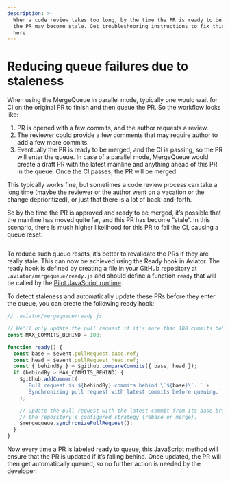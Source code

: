 ```yaml
---
description: >-
  When a code review takes too long, by the time the PR is ready to be merged,
  the PR may become stale. Get troubleshooring instructions to fix this issue
  here.
---
```


# Reducing queue failures due to staleness

When using the MergeQueue in parallel mode, typically one would wait for CI on the original PR to finish and then queue the PR. So the workflow looks like:

1. PR is opened with a few commits, and the author requests a review.
2. The reviewer could provide a few comments that may require author to add a few more commits.
3. Eventually the PR is ready to be merged, and the CI is passing, so the PR will enter the queue. In case of a parallel mode, MergeQueue would create a draft PR with the latest mainline and anything ahead of this PR in the queue. Once the CI passes, the PR will be merged.

This typically works fine, but sometimes a code review process can take a long time (maybe the reviewer or the author went on a vacation or the change deprioritized), or just that there is a lot of back-and-forth.

So by the time the PR is approved and ready to be merged, it’s possible that the mainline has moved quite far, and this PR has become “stale”. In this scenario, there is much higher likelihood for this PR to fail the CI, causing a queue reset.

<figure><img src="../../.gitbook/assets/Screen Shot 2023-11-30 at 7.02.56 PM.png" alt=""><figcaption></figcaption></figure>

To reduce such queue resets, it’s better to revalidate the PRs if they are really stale. This can now be achieved using the Ready hook in Aviator. The ready hook is defined by creating a file in your GitHub repository at `.aviator/mergequeue/ready.js` and should define a function `ready` that will be called by the [Pilot JavaScript runtime](../../pilot-automated-actions/js-execution.md).

To detect staleness and automatically update these PRs before they enter the queue, you can create the following ready hook:

```javascript
// .aviator/mergequeue/ready.js

// We'll only update the pull request if it's more than 100 commits behind.
const MAX_COMMITS_BEHIND = 100;

function ready() {
  const base = $event.pullRequest.base.ref;
  const head = $event.pullRequest.head.ref;
  const { behindBy } = $github.compareCommits({ base, head });
  if (behindBy > MAX_COMMITS_BEHIND) {
    $github.addComment(
      `Pull request is ${behindBy} commits behind \`${base}\`. ` +
      `Synchronizing pull request with latest commits before queuing.`
    );

    // Update the pull request with the latest commit from its base branch using
    // the repository's configured strategy (rebase or merge).
    $mergequeue.synchronizePullRequest();
  }
}
```

Now every time a PR is labeled ready to queue, this JavaScript method will ensure that the PR is updated if it’s falling behind. Once updated, the PR will then get automatically queued, so no further action is needed by the developer.
